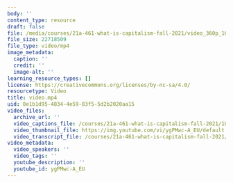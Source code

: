 ```yaml
---
body: ''
content_type: resource
draft: false
file: /media/courses/21a-461-what-is-capitalism-fall-2021/video_360p_16_9.mp4
file_size: 22718509
file_type: video/mp4
image_metadata:
  caption: ''
  credit: ''
  image-alt: ''
learning_resource_types: []
license: https://creativecommons.org/licenses/by-nc-sa/4.0/
resourcetype: Video
title: video.mp4
uid: 8e1b1d95-4834-4e59-83f5-5d2b2020aa15
video_files:
  archive_url: ''
  video_captions_file: /courses/21a-461-what-is-capitalism-fall-2021/1QAm64bxnD8phsbC_3n1Zfo07pLgpsk7-_transcript.webvtt
  video_thumbnail_file: https://img.youtube.com/vi/ygPMwc-A_EU/default.jpg
  video_transcript_file: /courses/21a-461-what-is-capitalism-fall-2021/1QAm64bxnD8phsbC_3n1Zfo07pLgpsk7-_transcript.pdf
video_metadata:
  video_speakers: ''
  video_tags: ''
  youtube_description: ''
  youtube_id: ygPMwc-A_EU
---
```

